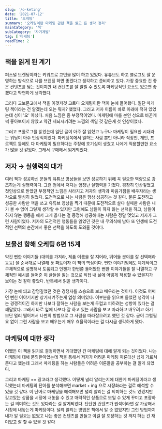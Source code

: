 ```yaml
---
slug: '/o-keting'
date: '2021-07-12'
title: '오케팅'
summary: '오케팅이란 마케팅 관련 책을 읽고 든 생각 정리'
mainCategory: '책'
subCategory: '자기계발'
tag: ['마케팅']
readTime: 2
---
```


## 책을 읽게 된 계기

퍼스널 브랜딩이라는 키워드로 고민을 많이 하고 있었다. 유튜브도 하고 블로그도 잘 운영하는 방식으로 나를 브랜딩 하면 좋겠다고 생각하고 준비하고 있다. 가장 중요한 건 좋은 컨텐츠를 담는 것이지만 내 컨텐츠를 잘 알릴 수 있도록 마케팅적인 요소도 있으면 좋겠다고 막연하게 생각했다.

그러다 교보문고에서 책을 이것저것 고르다 오케팅이란 책이 눈에 들어왔다. 일단 마케팅 책이라는 건 알겠는데 오는 뭐지? 했었다. 그러고 저자 이름이 바로 아래에 적혀 있었는데 성이 '오' 이셨다. 처음 느낌은 좀 부정적이었다. 마케팅에 마를 본인 성으로 바꾼게 썩 좋아보이지 않았고 약간 세뇌시키려는 느낌의 책일 것 같은게 첫 인상이었다.

그러고 프롤로그를 읽었는데 일단 글이 아주 잘 읽혔고 누구나 마케팅이 필요한 시대라는 워딩이 아주 인상적이었다. 마케팅쪽에서 일하는 사람 뿐만 아니라 직장인, 개인, 프로젝트 등에도 다 마케팅이 필요하다는 주장에 호기심이 생겼고 나에게 적용할만한 요소가 많을 것 같았다. 그래서 구매해서 읽게되었다.

## 저자 → 실행력의 대가

여러 책과 성공하신 분들의 유튜브 영상들을 보면 성공하기 위해 꼭 필요한 역량으로 강조하는게 실행력이다. 그런 점에서 저자는 엄청난 실행력을 가졌다. 굉장히 인상깊었고 첫인상으로 받았던 부정적인 느낌은 사라지고 저자의 생각과 마음가짐을 배우자라는 생각으로 열심히 읽었다. 도전적으로 사는 사람은 항상 성공하는 것 같다. 물론 도전하고 성공한 사람만 책을 쓰고 유튜브 영상을 찍기 때문에 도전적으로 살다 실패한 사람은 내가 볼 수 없어 그렇게 생각할 수 있지만 그럼에도 남들이 하지 않는 선택을 하고, 남들이 하지 않는 행동을 해서 그게 옳다는 걸 증명해 성공해내는 사람은 정말 멋있고 저자가 그런 사람이었다. 저자의 도전적인 행동들을 읽었던 것은 내 무의식에 남아 또 인생에 도전적인 선택의 순간에서 좋은 선택을 하도록 도와줄 것이다.

## 보물선 항해 오케팅 6편 15계

약간 뻔한 이야기들 (대의를 가져라, 제품 이름을 잘 지어라, 뛰어들 분야를 잘 선택해라 등등) 을 순서대로 나열해 둔 파트이자 이 책의 핵심이다. 뻔한 이야기임에도 체계적이고 구체적으로 설명해서 도움되고 언젠가 한번쯤 들어봤던 뻔한 이야기들을 잘 나열하고 구체적인 예시를 들어준 이 글들을 읽는 것으로 직접 내 삶에 어떻게 적용할 수 있을지가 보이는 것 같아 좋았다. 반복해서 읽을 생각이다.

가장 눈에 띄고 감명깊었던 것은 경쟁자를 스승으로 보고 배우라는 것이다. 이것도 어쩌면 뻔한 이야기지만 상기시켜주는게 엄청 의미있다. 이부분을 읽으며 들었던 생각이 나는 경쟁적이긴 하지만 나보다 잘하는 사람을 보는게 두렵고 피하려는 성향이 있다는 걸 깨달았다. 그래서 바로 옆에 나보다 잘 하고 있는 사람을 보고 따라하고 배우려고 하기 보단 멀리 떨어져서 나만의 방법으로 그 사람을 따라잡으려고 했던 것 같다. 굳이 그럴필요 없이 그런 사람을 보고 배우는게 매우 효율적이라는 걸 다시금 생각하게 됐다.

## 마케팅에 대한 생각

어쨌든 이 책을 읽기로 결정하면서 기대했던 건 마케팅에 대해 알게 되는 것이었다. 나는 마케팅에 대해 문외한이었는데 책을 통해서 저자가 어려운 마케팅 이론대신 쉽게 가르쳐준다고 했는데 그래서 마케팅을 하는 사람들은 어려운 이론들을 공부하는 걸 알게 되었다.

그리고 마케팅 == 광고라고 생각했다. 어떻게 널리 알리는지에 대한게 마케팅이라고 생각했는데 마케팅의 단어를 분석해보면 market + ing 으로 시장화라는 걸로 해석할 수 있을 것 같다. 이 단어로 마케팅을 해석해보면 널리 알리는 걸 의미하는 것도 있겠지만 갖고있는 상품을 시장에 내놓을 수 있고 매력적인 상품으로 보일 수 있게 꾸미고 포장하는 걸 의미하는 것도 있다라는 걸 알게되었다. 탄탄한 컨텐츠가 원석이라면 잘 가공해서 시장에 내놓는게 마케팅이다. 널리 알리는 방법은 책에서 알 순 없었지만 그런 방법까지 내가 알 필요는 없었고 나는 좋은 컨텐츠를 만들고 이걸 잘 포장하는 것 까지 하는 건 재미있고 잘 할 수 있을 것 같다
